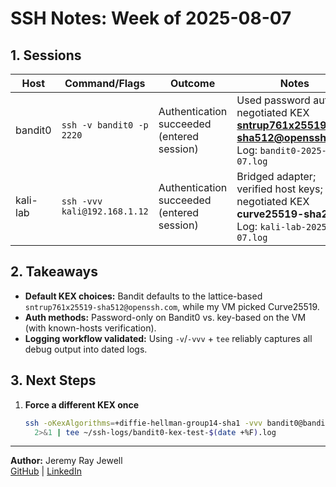 # SSH Notes: Week of 2025-08-07

## 1. Sessions
| Host      | Command/Flags                        | Outcome                                  | Notes                                                                                                           |
|-----------|--------------------------------------|------------------------------------------|-----------------------------------------------------------------------------------------------------------------|
| bandit0   | `ssh -v bandit0 -p 2220`             | Authentication succeeded (entered session) | Used password auth; negotiated KEX **sntrup761x25519-sha512@openssh.com**; Log: `bandit0-2025-08-07.log`        |
| kali-lab  | `ssh -vvv kali@192.168.1.12`         | Authentication succeeded (entered session) | Bridged adapter; verified host keys; negotiated KEX **curve25519-sha256**; Log: `kali-lab-2025-08-07.log`        |

## 2. Takeaways
- **Default KEX choices:** Bandit defaults to the lattice-based `sntrup761x25519-sha512@openssh.com`, while my VM picked Curve25519.  
- **Auth methods:** Password-only on Bandit0 vs. key-based on the VM (with known-hosts verification).  
- **Logging workflow validated:** Using `-v`/`-vvv` + `tee` reliably captures all debug output into dated logs.

## 3. Next Steps
1. **Force a different KEX once**  
   ```bash
   ssh -oKexAlgorithms=+diffie-hellman-group14-sha1 -vvv bandit0@bandit.labs.overthewire.org -p 2220 \
     2>&1 | tee ~/ssh-logs/bandit0-kex-test-$(date +%F).log
   
---

**Author:** Jeremy Ray Jewell  
[GitHub](https://github.com/jeremyrayjewell) | [LinkedIn](https://www.linkedin.com/in/jeremyrayjewell)  
